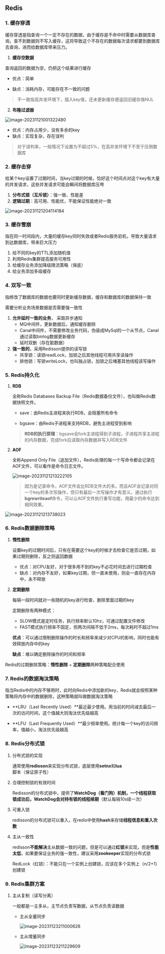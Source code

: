 ## Redis

### 1. 缓存穿透

缓存穿透是指查询一个一定不存在的数据，由于缓存是不命中时需要从数据库查询，查不到数据则不写入缓存，这将导致这个不存在的数据每次请求都要到数据库去查询，进而给数据库带来压力。

1. **缓存空数据**

查询返回的数据为空，仍把这个结果进行缓存

- 优点：简单

- 缺点：消耗内存，可能存在不一致的问题

> 不一致指高并发环境下，插入key值，还未更新缓存便返回旧缓存值NUL

2. **布隆过滤器**

![image-20231121001322480](https://s2.loli.net/2024/03/08/VjP7lWdLArZTXKJ.png)

- 优点：内存占用少，没有多余的key
- 缺点：实现复杂，存在误判

> 对于误判率，一般情况下设置为不超过5%，在高并发环境下不至于压倒数据库



### 2. 缓存击穿

给某个key设置了过期时间，当key过期的时候，恰好这个时间点对这个key有大量的并发请求，这些并发请求可能会瞬间将数据库压垮

1. **分布式锁（互斥锁）**：强一致、性能差
2. **逻辑过期**：高可用、性能优，不能保证性能绝对一致

![image-20231121204114184](https://s2.loli.net/2024/03/08/uSkzh6psKWXrEeI.png)



### 3. 缓存雪崩

指在同一时间段内，大量的缓存key同时失效或者Redis服务宕机，导致大量请求到达数据库，带来巨大压力

1. 给不同的key的TTL添加随机值
2. 利用Redis集群提高服务可用性
3. 给缓存业务添加降级限流策略（保底）
4. 给业务添加多级缓存



### 4. 双写一致

指修改了数据库的数据也要同时更新缓存数据，缓存和数据库的数据保持一致

需要分析业务场景数据是否需要强一致性

1. **允许延时一致的业务**， 采取异步通知
   - MQ中间件，更新数据后，通知缓存删除
   - Canal中间件，不需要修改业务代码，伪装成MySql的一个从节点，Canal通过读取binlog数据更新缓存
   - 延时双删（存在脏数据）
2. **强一致的**，采用Redisson提供的读写锁
   - 共享锁：读锁readLock，加锁之后其他线程可用共享读操作
   - 排他锁：写锁writeLock，也叫独占锁，加锁之后堵塞其他线程读写操作



### 5. Redis持久化

1. **RDB**

   全称Redis Databases Backup File（Redis数据备份文件），也叫做Redis数据快照文件。

   - save：由Redis主进程来执行RDB，会阻塞所有命令

   - bgsave：由Redis子进程来支持RDB，避免主进程受到影响

   > **RDB的执行原理**：bgsave会fork主进程得到子进程，子进程共享主进程的内存数据，完成fork后读取内存数据并写入RDB文件

2. **AOF**

   全称Append Only File（追加文件），Redis处理的每一个写命令都会记录在AOF文件，可以看作是命令日志文件。

   ![image-20231121213222105](https://s2.loli.net/2024/03/08/AUDYzZyH5n9cfgN.png)

   > 因为是记录命令，AOF文件会比RDB文件大的多。而且AOF会记录对同一个key的多次写操作，但只有最后一次写操作才有意义。通过执行**bgrewriteaof**命令，可以让AOF文件执行重写功能，用最少的命令达到相同效果。

   

![image-20231121213738023](https://s2.loli.net/2024/03/08/QjnMtSsLOKCYBXJ.png)



### 6. Redis数据删除策略

1. **惰性删除**

   设置key的过期时间后，只有在需要这个key的时候才去检查它是否过期，如果过期则删除，反之则返回数据

   - 优点：对CPU友好，对于很多用不到的key不必花时间去进行过期检查
   - 缺点：对内存不友好，如果key过期，但一直未使用，则会一直存在内存中，永不释放

2. **定期删除**

   每隔一段时间就对一些随机的key进行检查，删除里面过期的key

   定期删除有两种模式：

   - SLOW模式是定时任务，执行频率默认10hz，可通过配置文件修改
   - FAST模式执行频率不固定，但两次间隔不低于2ms，每次耗时不超过1ms

   **优点**：可以通过限制删除操作的时长和频率来减少对CPU的影响，同时也能有效释放内存中的key

   **缺点**：难以确定删除操作的时间和频率

   

Redis的过期删除策略：**惰性删除** + **定期删除**两种策略配合使用



### 7. Redis的数据淘汰策略

指当Redis中的内存不够用时，此时向Redis中添加新的key，Redis就会按照某种策略将内存中的数据删除，这种策略就叫做数据淘汰策略

- **LRU（Last Recently Used）**最近最少使用。用当前的时间减去最后一次的访问时间，这个值越大则淘汰优先级越高

- **LFU（Last Frequently Used）**最少频率使用。统计每一个key的访问频率，值越小，淘汰优先级越高

### 8. Redis分布式锁

1. 分布式锁的实现

   通常使用**redisson**来实现分布式锁，底层使用**setnx**和**lua**脚本（保证原子性）

2. 合理控制锁的有效时间

   Redisson的分布式锁中，提供了**WatchDog（看门狗）**机制，一个线程获取锁成功后，WatchDog会对持有锁的线程**续期**（默认每隔10s续一次）

3. 可重入锁

   redisson的分布式锁可以重入，在redis中使用**hash**来存储**线程信息和重入次数**

4. 主从一致性

   redisson**不能解决**主从数据一致的问题，但是可以通过**红锁**来实现，但是**性能太低**，如果要保证业务的强一致性，建议采用**zookeeper**实现的分布式锁

   RedLock（红锁）：不能只在一个实例上创建锁，应该在多个实例上（n/2+1）创建锁

### 9. Redis集群方案

1. 主从复制（读写分离）

   一般都是一主多从，主节点负责写数据，从节点负责读数据

   - 主从全量同步

     ![image-20231123211000628](https://s2.loli.net/2024/03/08/XbEeSaqkrVY9gm4.png)

   - 主从增量同步

     ![image-20231123211229609](https://s2.loli.net/2024/03/08/VYTP5ktdbcvBxZR.png)